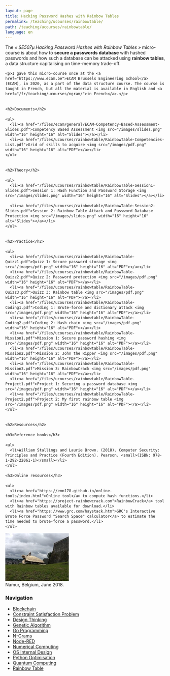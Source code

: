 ```yaml
---
layout: page
title: Hacking Password Hashes with Rainbow Tables
permalink: /teaching/ucourses/rainbowtable/
path: /teaching/ucourses/rainbowtable/
language: en
---
```


<div class="page-col-wrapper">
  <div class="page-col page-col-1">
    <p>The <i>« SE507µ Hacking Password Hashes with Rainbow Tables »</i> micro-course is about how to <b>secure a passwords database</b> with hashed passwords and how such a database can be attacked using <b>rainbow tables</b>, a data structure capitalising on time-memory trade-off.</p>

    <p>I gave this micro-course once at the <a href="https://www.ecam.be">ECAM Brussels Engineering School</a> (ECAM), in 2020, as a part of the data structure course. The course is taught in French, but all the material is available in English and <a href="/fr/teaching/ucourses/ngram/">in French</a>.</p>


    <h2>Documents</h2>

    <ul>
      <li><a href="/files/ecam/general/ECAM-Competency-Based-Assessment-Slides.pdf">Competency Based Assessment <img src="/images/slides.png" width="16" height="16" alt="Slides"></a></li>
      <li><a href="/files/ucourses/rainbowtable/RainbowTable-Competencies-List.pdf">Grid of skills to acquire <img src="/images/pdf.png" width="16" height="16" alt="PDF"></a></li>
    </ul>


    <h2>Theory</h2>

    <ul>
      <li><a href="/files/ucourses/rainbowtable/RainbowTable-Session1-Slides.pdf">Session 1: Hash Function and Password Storage <img src="/images/slides.png" width="16" height="16" alt="Slides"></a></li>

      <li><a href="/files/ucourses/rainbowtable/RainbowTable-Session2-Slides.pdf">Session 2: Rainbow Table Attack and Password Database Protection <img src="/images/slides.png" width="16" height="16" alt="Slides"></a></li>
    </ul>


    <h2>Practice</h2>

    <ul>
      <li><a href="/files/ucourses/rainbowtable/RainbowTable-Quizz1.pdf">Quizz 1: Secure password storage <img src="/images/pdf.png" width="16" height="16" alt="PDF"></a></li>
      <li><a href="/files/ucourses/rainbowtable/RainbowTable-Quizz2.pdf">Quizz 2: Password protection <img src="/images/pdf.png" width="16" height="16" alt="PDF"></a></li>
      <li><a href="/files/ucourses/rainbowtable/RainbowTable-Quizz3.pdf">Quizz 3: Rainbow table <img src="/images/pdf.png" width="16" height="16" alt="PDF"></a></li>
      <li><a href="/files/ucourses/rainbowtable/RainbowTable-Coding1.pdf">Coding 1: Brute-force and dictionary attack <img src="/images/pdf.png" width="16" height="16" alt="PDF"></a></li>
      <li><a href="/files/ucourses/rainbowtable/RainbowTable-Coding2.pdf">Coding 2: Hash chain <img src="/images/pdf.png" width="16" height="16" alt="PDF"></a></li>
      <li><a href="/files/ucourses/rainbowtable/RainbowTable-Mission1.pdf">Mission 1: Secure password hashing <img src="/images/pdf.png" width="16" height="16" alt="PDF"></a></li>
      <li><a href="/files/ucourses/rainbowtable/RainbowTable-Mission2.pdf">Mission 2: John the Ripper <img src="/images/pdf.png" width="16" height="16" alt="PDF"></a></li>
      <li><a href="/files/ucourses/rainbowtable/RainbowTable-Mission3.pdf">Mission 3: RainbowCrack <img src="/images/pdf.png" width="16" height="16" alt="PDF"></a></li>
      <li><a href="/files/ucourses/rainbowtable/RainbowTable-Project1.pdf">Project 1: Securing a password database <img src="/images/pdf.png" width="16" height="16" alt="PDF"></a></li>
      <li><a href="/files/ucourses/rainbowtable/RainbowTable-Project2.pdf">Project 2: My first rainbow table <img src="/images/pdf.png" width="16" height="16" alt="PDF"></a></li>
    </ul>


    <h2>Resources</h2>

    <h3>Reference books</h3>

    <ul>
      <li>William Stallings and Laurie Brown. (2018). Computer Security: Principles and Practice (Fourth Edition). Pearson. <small>(ISBN: 978-1-292-22061-1)</small></li>
    </ul>

    <h3>Online resources</h3>

    <ul>
      <li><a href="https://emn178.github.io/online-tools/index.html">Online tool</a> to compute hash functions.</li>
      <li><a href="https://project-rainbowcrack.com">RainbowCrack</a> tool with Rainbow tables available for download.</li>
      <li><a href="https://www.grc.com/haystack.htm">GRC's Interactive Brute Force Password "Search Space" calculator</a> to estimate the time needed to brute-force a password.</li>
    </ul>
  </div>
  <div class="page-col page-col-2">
    <p><img src="/images/namur.jpg" alt="Namur, Belgium, June 2018" width="200" height="150"><br>
    Namur, Belgium, June 2018.</p>
    <h3>Navigation</h3>
    <ul class="navigation">
      <li><a href="/teaching/ucourses/blockchain/">Blockchain</a></li>
      <li><a href="/teaching/ucourses/csp/">Constraint Satisfaction Problem</a></li>
      <li><a href="/teaching/ucourses/designthinking/">Design Thinking</a></li>
      <li><a href="/teaching/ucourses/geneticalgorithm/">Genetic Algorithm</a></li>
      <li><a href="/teaching/ucourses/golang/">Go Programming</a></li>
      <li><a href="/teaching/ucourses/ngrams/">N-Grams</a></li>
      <li><a href="/teaching/ucourses/nodered/">Node-RED</a></li>
      <li><a href="/teaching/ucourses/numcomp/">Numerical Computing</a></li>
      <li><a href="/teaching/ucourses/osdesign/">OS Internal Design</a></li>
      <li><a href="/teaching/ucourses/pythonopti/">Python Optimisation</a></li>
      <li><a href="/teaching/ucourses/quantumcomputing/">Quantum Computing</a></li>
      <li><a href="/teaching/ucourses/rainbowtable/">Rainbow Table</a></li>
    </ul>
  </div>
</div>
